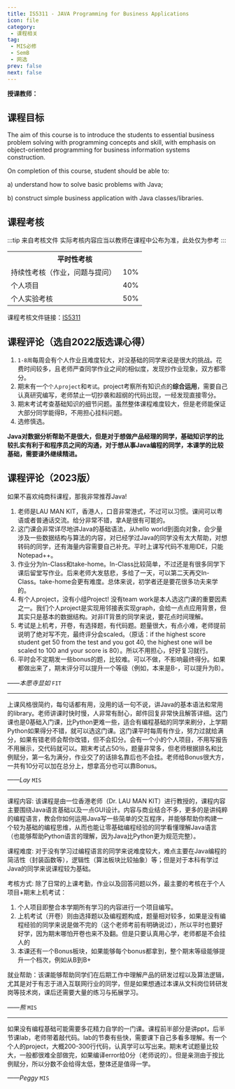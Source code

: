```yaml
---
title: IS5311 - JAVA Programming for Business Applications
icon: file
category: 
 - 课程相关
tag:
 - MIS必修
 - SemB
 - 网选
prev: false
next: false
---
```


**授课教师：**

<VPBanner
  title = "劉文傑（Dr. LAU Man Kit）"
  content = "Visiting Fellow"
  logo = "https://www.cb.cityu.edu.hk/portfolio/photos/xmanklau.jpg.pagespeed.ic.FEQYjWbDtu.webp"
  :actions = '[  
        {
            text: "详细信息",
            link: "https://www.cb.cityu.edu.hk/People-and-Research/People/People-Details?eid=manklau"
        },
    ]'
/>

<!-- more -->

## 课程目标
  
The aim of this course is to introduce the students to essential business problem solving with programming concepts and skill, with emphasis on object-oriented programming for business information systems construction.  

On completion of this course, student should be able to:

a) understand how to solve basic problems with Java;

b) construct simple business application with Java classes/libraries.

## 课程考核

:::tip 来自考核文件
实际考核内容应当以教师在课程中公布为准，此处仅为参考
:::

<table>
    <tr>
        <th colspan=2>
            平时性考核
        </th>
    </tr>
    <tr>
        <td>
            持续性考核（作业，问题与提问）
        </td>
        <td>
            10%
        </td>
    </tr>
    <tr>
        <td>
            个人项目
        </td>
        <td>
            40%
        </td>
    </tr>
    <tr>
        <td>
            个人实验考核
        </td>
        <td>
            50%
        </td>
    </tr>
</table>

课程考核文件链接：[IS5311](https://www.cityu.edu.hk/catalogue/pg/202324/course/IS5311.pdf)

## 课程评论（选自2022版选课心得）

1. `1-8周`每周会有个人作业且难度较大，对没基础的同学来说是很大的挑战。花费时间较多，且老师严查同学作业之间的相似度，发现抄作业现象，双方都零分。
2. 期末有一个`个人project`和`考试`。project考察所有知识点的**综合运用**，需要自己认真研究编写，老师禁止一切抄袭和超纲的代码出现，一经发现直接零分。
3. 期末考试考查基础知识的细节问题。虽然整体课程难度较大，但是老师能保证大部分同学能得B，不用担心挂科问题。
4. 选修慎选。

**Java对数据分析帮助不是很大，但是对于想做产品经理的同学，基础知识学的比较扎实有利于和程序员之间的沟通，对于想从事Java编程的同学，本课学的比较基础，需要课外继续精进。**

## 课程评论（2023版）

如果不喜欢纯商科课程，那我非常推荐Java!

1. 老师是LAU MAN KIT，香港人，口音非常港式，不过可以习惯。课间可以粤语或者普通话交流。给分非常不错，拿A是很有可能的。
2. 这门课会非常详尽地讲Java的基础语法，从hello world到面向对象，会少量涉及一些数据结构与算法的内容，对已经学过Java的同学没有太大帮助，对想转码的同学，还有海量内容需要自己补充。平时上课写代码不准用IDE，只能Notepad++。
3. 作业分为In-Class和take-home。In-Class比较简单，不过还是有很多同学下课后留堂写作业。后来老师大发慈悲，多给了一天，可以第二天再交In-Class。take-home会更有难度。总体来说，初学者还是要花很多功夫来学的。
4. 有个人project，没有小组Project! 没有team work是本人选这门课的重要因素之一。我们个人project是实现用邻接表实现graph，会给一点点应用背景，但其实只是基本的数据结构。对非IT背景的同学来说，要花点时间理解。
5. 考试是上机考，开卷，有选择题，有代码题。题量很大，有点小难，老师提前说明了绝对写不完，最终评分会scaled。（原话：if the highest score student get 50 from the test and you got 40, the highest one will be scaled to 100 and your score is 80）。所以不用担心，好好复习就行。
6. 平时会不定期发一些bonus的题，比较难。可以不做，不影响最终得分。如果都做出来了，期末评分可以提升一个等级（例如，本来是B-，可以提升为B）。

_——本愿寺显如_ `FIT`

---

上课风格很简约，每句话都有用，没用的话一句不说，讲Java的基本语法和常用的library。老师讲课时快时慢，人非常有耐心，邮件回复非常快且解答详细。这门课也是0基础入门课，比Python更难一些，适合有编程基础的同学来刷分，上学期Python如果得分不错，就可以选这门课。这门课平时每周有作业，努力过就给满分，如果有错老师会帮你改错，但不会扣分。会有一个小的个人项目，不用写报告不用展示，交代码就可以。期末考试占50％，题量非常多，但老师根据排名和比例赋分，第一名为满分，作业交了的话排名靠后也不会挂。老师给Bonus很大方，一共有10分可以加在总分上，想拿高分也可以靠Bonus。

_——Lay_ `MIS`

---

课程内容: 该课程是由一位香港老师（Dr. LAU MAN KIT）进行教授的，课程内容主要围绕Java语言基础以及一点GUI设计。内容与商业结合不多，更多的是讲纯粹的编程语言，教会你如何运用Java写一些简单的交互程序，并能够帮助你构建一个较为基础的编程思维，从而也能让零基础编程经验的同学看懂理解Java语言（也能够帮助Python语言的理解，因为Java比Python更为规范完整）。

课程难度: 对于没有学习过编程语言的同学来说难度较大，难点主要在Java编程的简洁性（封装函数等），逻辑性（算法板块比较抽象）等；但是对于本科有学过Java的同学来说课程较为基础。

考核方式: 除了日常的上课考勤，作业以及回答问题以外，最主要的考核在于个人项目+期末上机考试：

1. 个人项目即整合本学期所有学习的内容进行一个项目编写。
2. 上机考试（开卷）则由选择题以及编程题构成，题量相对较多，如果是没有编程经验的同学来说是做不完的（这个老师考前有明确说过），所以平时也要好好学，因为期末哪怕开卷也来不及翻。但是只要认真用心学，老师都是不会挂人的
3. 本课还有一个Bonus板块，如果能够每个bonus都拿到，整个期末等级能够提升一个档次，例如从B到B+

就业帮助：该课能够帮助同学们在后期工作中理解产品的研发过程以及算法逻辑，尤其是对于有志于进入互联网行业的同学，但是如果想通过本课从文科岗位转研发岗等技术岗，课后还需要大量的练习与拓展学习。

_——熊_ `MIS`

---

如果没有编程基础可能需要多花精力自学的一门课。课程前半部分是讲ppt，后半节课lab，老师带着敲代码。lab的节奏有些快，需要课下自己多看多理解。有一个个人的project，大概200-300行代码，认真学可以写出来。期末考试题量比较大，一般都很难全部做完，如果编译error给0分（老师说的）。但是亲测由于按比例赋分，所以分数不会给得太低，整体还是值得一学。

_——Peggy_ `MIS`
